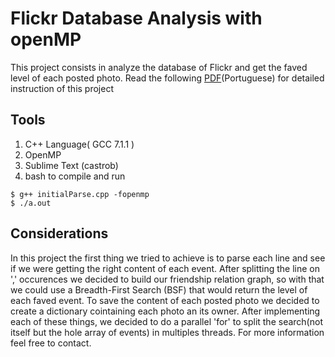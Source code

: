 # Flickr Database Analysis with openMP
This project consists in analyze the database of Flickr and get the faved level of each posted photo. Read the following [PDF](http://webdav.sistemas.pucminas.br:8080/webdav/sistemas/sga/20172/1257855_ACIII-TrabalhoOpenMP.pdf)(Portuguese) for detailed instruction of this project 
## Tools
1. C++ Language( GCC 7.1.1 )
2. OpenMP
3. Sublime Text (castrob)
4. bash to compile and run
```
$ g++ initialParse.cpp -fopenmp
$ ./a.out
```
## Considerations
In this project the first thing we tried to achieve is to parse each line and see if we were getting the right content of each event. After splitting the line on ',' occurences we decided to build our friendship relation graph, so with that we could use a Breadth-First Search (BSF) that would return the level of each faved event. To save the content of each posted photo we decided to create a dictionary cointaining each photo an its owner. After implementing each of these things, we decided to do a parallel 'for' to split the search(not itself but the hole array of events) in multiples threads. For more information feel free to contact.


